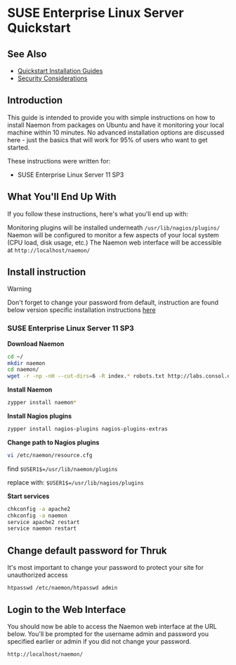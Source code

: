 # SUSE Enterprise Linux Server Quickstart

## See Also
- [Quickstart Installation Guides](quickstart)
- [Security Considerations](security)


## Introduction

This guide is intended to provide you with simple instructions on how to install Naemon from packages on Ubuntu and have it monitoring your local machine within 10 minutes. No advanced installation options are discussed here - just the basics that will work for 95% of users who want to get started.

These instructions were written for:

* SUSE Enterprise Linux Server 11 SP3

## What You'll End Up With

If you follow these instructions, here's what you'll end up with:


Monitoring plugins will be installed underneath `/usr/lib/nagios/plugins/`
Naemon will be configured to monitor a few aspects of your local system (CPU load, disk usage, etc.)
The Naemon web interface will be accessible at `http://localhost/naemon/`


## Install instruction 

> [!WARNING]
> Don't forget to change your password from default, instruction are found below version specific installation instructions [here](#change-default-password-for-thruk)

### SUSE Enterprise Linux Server 11 SP3

**Download Naemon**

```bash
cd ~/
mkdir naemon
cd naemon/
wget -r -np -nH --cut-dirs=6 -R index.* robots.txt http://labs.consol.de/naemon/release/v0.8.0/sles11sp3/x86_64/
```

**Install Naemon**

```bash
zypper install naemon*
```

**Install Nagios plugins**

```bash
zypper install nagios-plugins nagios-plugins-extras
```

**Change path to Nagios plugins**

```bash
vi /etc/naemon/resource.cfg 
```

find `$USER1$=/usr/lib/naemon/plugins`

replace with: `$USER1$=/usr/lib/nagios/plugins`

**Start services**

```bash
chkconfig -a apache2
chkconfig -a naemon
service apache2 restart
service naemon restart
```

## Change default password for Thruk

It's most important to change your password to protect your site for unauthorized access

```
htpasswd /etc/naemon/htpasswd admin
```

## Login to the Web Interface

You should now be able to access the Naemon web interface at the URL below.  You'll be prompted for the username admin and password you specified earlier or admin if you did not change your password.

```
http://localhost/naemon/
```
